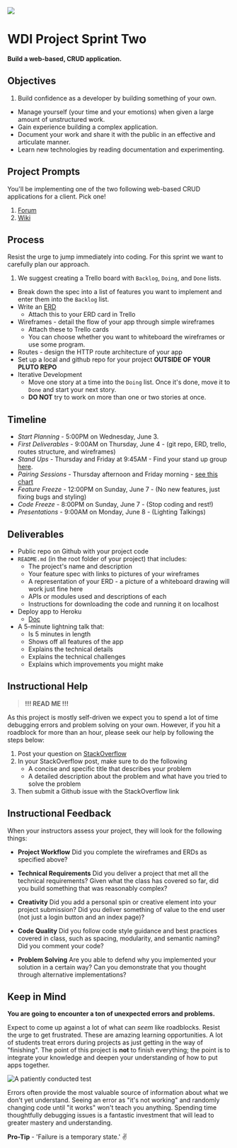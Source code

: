 ![](https://ga-dash.s3.amazonaws.com/production/assets/logo-9f88ae6c9c3871690e33280fcf557f33.png)

# WDI Project Sprint Two

**Build a web-based, CRUD application.**

## Objectives

1. Build confidence as a developer by building something of your own.
-  Manage yourself (your time and your emotions) when given a large amount of
unstructured work.
-  Gain experience building a complex application.
-  Document your work and share it with the public in an effective and articulate
manner.
-  Learn new technologies by reading documentation and experimenting.

## Project Prompts

You'll be implementing one of the two following web-based CRUD applications for
a client. Pick one!

1. [Forum][forum]
1. [Wiki][wiki]

## Process

Resist the urge to jump immediately into coding.  For this sprint we want to
carefully plan our approach.

1. We suggest creating a Trello board with `Backlog`, `Doing`, and `Done` lists.
- Break down the spec into a list of features you want to implement and enter
them into the `Backlog` list.
- Write an [ERD][erd]
  * Attach this to your ERD card in Trello
- Wireframes - detail the flow of your app through simple wireframes
  * Attach these to Trello cards
  * You can choose whether you want to whiteboard the wireframes or use some program.
- Routes - design the HTTP route architecture of your app
- Set up a local and github repo for your project **OUTSIDE OF YOUR PLUTO REPO**
- Iterative Development
  * Move one story at a time into the `Doing` list. Once it's done, move it to
  `Done` and start your next story.
  * **DO NOT** try to work on more than one or two stories at once.


## Timeline

* *Start Planning* - 5:00PM on Wednesday, June 3.
* *First Deliverables* - 9:00AM on Thursday, June 4 - (git repo, ERD, trello,
routes structure, and wireframes)
* *Stand Ups* - Thursday and Friday at 9:45AM - Find your stand up group
[here](standup-groups.md).
* *Pairing Sessions* - Thursday afternoon and Friday morning -
[see this chart][pair programming schedule]
* *Feature Freeze* - 12:00PM on Sunday, June 7 - (No new features, just fixing
bugs and styling)
* *Code Freeze* - 8:00PM on Sunday, June 7 - (Stop coding and rest!)
* *Presentations* - 9:00AM on Monday, June 8 - (Lighting Talkings)

## Deliverables

* Public repo on Github with your project code
* `README.md` (in the root folder of your project) that includes:
  * The project's name and description
  * Your feature spec with links to pictures of your wireframes
  * A representation of your ERD - a picture of a whiteboard drawing will work
  just fine here
  * APIs or modules used and descriptions of each
  * Instructions for downloading the code and running it on localhost
* Deploy app to Heroku
  * [Doc](https://devcenter.heroku.com/articles/deploying-nodejs#deploy-your-application-to-heroku)
* A 5-minute lightning talk that:
  * Is 5 minutes in length
  * Shows off all features of the app
  * Explains the technical details
  * Explains the technical challenges
  * Explains which improvements you might make

## Instructional Help

> **!!! READ ME !!!**

As this project is mostly self-driven we expect you to spend a lot of time
debugging errors and problem solving on your own. However, if you hit a roadblock for more than an hour, please seek our help by following the steps below:

1. Post your question on [StackOverflow](http://www.stackoverflow.com)
2. In your StackOverflow post, make sure to do the following
   * A concise and specific title that describes your problem
   * A detailed description about the problem and what have you tried to solve the problem
3. Then submit a Github issue with the StackOverflow link

## Instructional Feedback

When your instructors assess your project, they will look for the following things:

- **Project Workflow**
Did you complete the wireframes and ERDs as specified above?

- **Technical Requirements**
Did you deliver a project that met all the technical requirements? Given what
the class has covered so far, did you build something that was reasonably complex?

- **Creativity**
Did you add a personal spin or creative element into your project submission?
Did you deliver something of value to the end user (not just a login button and
an index page)?

- **Code Quality**
Did you follow code style guidance and best practices covered in class, such as
spacing, modularity, and semantic naming? Did you comment your code?

- **Problem Solving**
Are you able to defend why you implemented your solution in a certain way? Can
you demonstrate that you thought through alternative implementations?

## Keep in Mind

**You are going to encounter a ton of unexpected errors and problems.**

Expect to come up against a lot of what can *seem* like roadblocks. Resist the
urge to get frustrated. These are amazing learning opportunities. A lot of students
treat errors during projects as just getting in the way of "finishing". The point
of this project is **not** to finish everything; the point is to integrate your
knowledge and deepen your understanding of how to put apps together.

![A patiently conducted test](http://media.giphy.com/media/7MZ0v9KynmiSA/giphy.gif)

Errors often provide the most valuable source of information about what we don't
yet understand. Seeing an error as "it's not working" and randomly changing code
until "it works" won't teach you anything. Spending time thoughtfully debugging
issues is a fantastic investment that will lead to greater mastery and understanding.

**Pro-Tip** - 'Failure is a temporary state.' :v:

<!-- Links -->

[forum]: forum.md
[wiki]: wiki.md
[pair programming schedule]: pair-programming-schedule.md
[erd]: http://en.wikipedia.org/wiki/Entity%E2%80%93relationship_model
